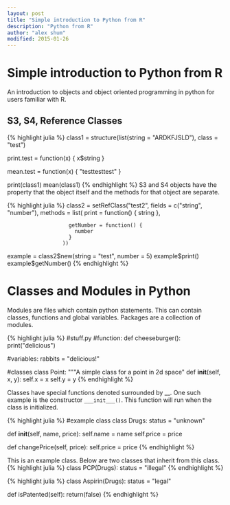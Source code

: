 ```yaml
---
layout: post
title: "Simple introduction to Python from R"
description: "Python from R"
author: "alex shum"
modified: 2015-01-26
---
```


Simple introduction to Python from R
====================================
An introduction to objects and object oriented programming in python for users familiar with R.


S3, S4, Reference Classes
----------------
{% highlight julia %}
class1 = structure(list(string = "ARDKFJSLD"), class = "test")

print.test = function(x) {
  x$string
}

mean.test = function(x) {
  "testtesttest"
}

print(class1)
mean(class1)
{% endhighlight %}
S3 and S4 objects have the property that the object itself and the methods for that object are separate.



{% highlight julia %}
class2 = setRefClass("test2", 
                      fields = c("string", "number"),
                      methods = list(
                        print = function() {
                          string
                        },
                        
                        getNumber = function() {
                          number
                        }
                      ))
                      
example = class2$new(string = "test", number = 5)
example$print()
example$getNumber()
{% endhighlight %}

Classes and Modules in Python
=============================
Modules are files which contain python statements.  This can contain classes, functions and global variables.  Packages are a collection of modules.

{% highlight julia %}
#stuff.py
#function:
def cheeseburger():
  print("delicious")
  
#variables:
rabbits = "delicious!"

#classes
class Point:
  """A simple class for a point in 2d space"
  def __init__(self, x, y):
    self.x = x
    self.y = y
{% endhighlight %}

Classes have special functions denoted surrounded by __.  One such example is the constructor ``___init___()``.  This function will run when the class is initialized.

{% highlight julia %}
#example class
class Drugs:
  status = "unknown"
  
  def __init__(self, name, price):
    self.name = name
    self.price = price
  
  def changePrice(self, price):
    self.price = price
{% endhighlight %}

This is an example class.  Below are two classes that inherit from this class.
{% highlight julia %}
class PCP(Drugs):
  status = "illegal"
{% endhighlight %}

{% highlight julia %}
class Aspirin(Drugs):
  status = "legal"
  
  def isPatented(self):
    return(false)
{% endhighlight %}
